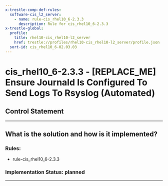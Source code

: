 ```yaml
---
x-trestle-comp-def-rules:
  software-cis_l2_server:
    - name: rule-cis_rhel10_6-2.3.3
      description: Rule for cis_rhel10_6-2.3.3
x-trestle-global:
  profile:
    title: rhel10-cis_rhel10-l2_server
    href: trestle://profiles/rhel10-cis_rhel10-l2_server/profile.json
  sort-id: cis_rhel10_6-02.03.03
---
```


# cis_rhel10_6-2.3.3 - \[REPLACE_ME\] Ensure Journald Is Configured To Send Logs To Rsyslog (Automated)

## Control Statement

______________________________________________________________________

## What is the solution and how is it implemented?

<!-- For implementation status enter one of: implemented, partial, planned, alternative, not-applicable -->

<!-- Note that the list of rules under ### Rules: is read-only and changes will not be captured after assembly to JSON -->

<!-- Add control implementation description here for control: cis_rhel10_6-2.3.3 -->

### Rules:

  - rule-cis_rhel10_6-2.3.3

### Implementation Status: planned

______________________________________________________________________
